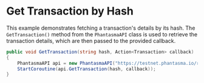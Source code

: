 # Get Transaction by Hash

This example demonstrates fetching a transaction's details by its hash. The `GetTransaction()` method from the `PhantasmaAPI` class is used to retrieve the transaction details, which are then passed to the provided callback.

```csharp
public void GetTransaction(string hash, Action<Transaction> callback)
{
    PhantasmaAPI api = new PhantasmaAPI("https://testnet.phantasma.io/rpc");
    StartCoroutine(api.GetTransaction(hash, callback));
}
```
